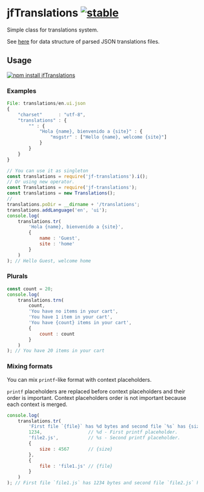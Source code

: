 # jfTranslations [![stable](http://badges.github.io/stability-badges/dist/stable.svg)](http://github.com/badges/stability-badges)

Simple class for translations system.

See [here](https://github.com/smhg/gettext-parser#data-structure-of-parsed-mopo-files) for
data structure of parsed JSON translations files.

## Usage

[![npm install jfTranslations](https://nodei.co/npm/jf-translations.png?compact=true)](https://npmjs.org/package/jf-translations/)

### Examples

```js
File: translations/en.ui.json
{
    "charset"      : "utf-8",
    "translations" : {
        "" : {
            "Hola {name}, bienvenido a {site}" : {
                "msgstr" : ["Hello {name}, welcome {site}"]
            }
        }
    }
}
```

```js
// You can use it as singleton 
const translations = require('jf-translations').i();
// Or using new operator. 
const Translations = require('jf-translations');
const translations = new Translations();
//
translations.poDir = __dirname + '/translations';
translations.addLanguage('en', 'ui');
console.log(
    translations.tr(
        'Hola {name}, bienvenido a {site}',
        {
            name : 'Guest',
            site : 'home'
        }
    )
); // Hello Guest, welcome home
```

### Plurals
```js
const count = 20;
console.log(
    translations.trn(
        count,
        'You have no items in your cart',
        'You have 1 item in your cart',
        'You have {count} items in your cart',
        {
            count : count
        }
    )
); // You have 20 items in your cart
```

### Mixing formats

You can mix `printf`-like format with context placeholders.

`printf` placeholders are replaced before context placeholders and their 
order is important. Context placeholders order is not important because
each context is merged.

```js
console.log(
    translations.tr(
        'First file `{file}` has %d bytes and second file `%s` has {size} bytes.',
        1234,                 // %d - First printf placeholder.
        'file2.js',           // %s - Second printf placeholder.
        {
            size : 4567       // {size}
        },
        {
            file : 'file1.js' // {file}
        }
    )
); // First file `file1.js` has 1234 bytes and second file `file2.js` has 4567 bytes.',
```
